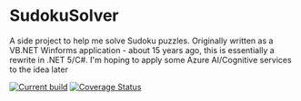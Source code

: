 # SudokuSolver

A side project to help me solve Sudoku puzzles. Originally written as a VB.NET Winforms application - about 15 years ago, this is essentially a rewrite in .NET 5/C#. I'm hoping to apply some Azure AI/Cognitive services to the idea later

[![Current build](https://github.com/samsmithnz/SudokuSolver/actions/workflows/dotnet.yml/badge.svg)](https://github.com/samsmithnz/SudokuSolver/actions/workflows/dotnet.yml)
[![Coverage Status](https://coveralls.io/repos/github/samsmithnz/SudokuSolver/badge.svg?branch=main)](https://coveralls.io/github/samsmithnz/SudokuSolver?branch=main)
